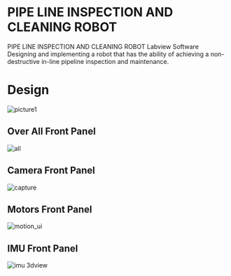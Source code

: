 # PIPE LINE INSPECTION AND CLEANING ROBOT
PIPE LINE INSPECTION AND CLEANING ROBOT Labview Software
Designing and implementing a robot that has the ability of achieving a non-destructive in-line pipeline inspection and maintenance.

# Design
![picture1](https://user-images.githubusercontent.com/16267182/35386191-d835556a-01d3-11e8-9592-e991100e1568.png)

## Over All Front Panel

![all](https://user-images.githubusercontent.com/16267182/35386002-0919097a-01d3-11e8-8fad-537547fae273.PNG)

## Camera Front Panel
![capture](https://user-images.githubusercontent.com/16267182/35386088-5f5e7996-01d3-11e8-9c53-1044555ecd55.PNG)

## Motors Front Panel
![motion_ui](https://user-images.githubusercontent.com/16267182/35386102-7600f1b0-01d3-11e8-9bf3-e445b99afbb6.PNG)

## IMU Front Panel
![imu 3dview](https://user-images.githubusercontent.com/16267182/35386119-82b00f36-01d3-11e8-9c04-8ea620ba93a0.PNG)

